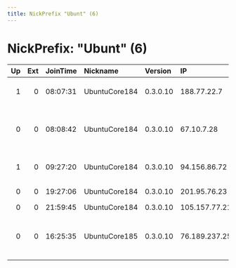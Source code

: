 ```yaml
---
title: NickPrefix "Ubunt" (6)
---
```


# NickPrefix: "Ubunt" (6)

|   Up |   Ext | JoinTime   | Nickname      | Version   | IP             | AS                             | CC   |   ORp |   Dirp | OS    | Contact   |   eFamMembers |
|-----:|------:|:-----------|:--------------|:----------|:---------------|:-------------------------------|:-----|------:|-------:|:------|:----------|--------------:|
|    1 |     0 | 08:07:31   | UbuntuCore184 | 0.3.0.10  | 188.77.22.7    | Orange Espagne S.A.U.          | es   | 36895 |      0 | Linux | None      |             1 |
|    0 |     0 | 08:08:42   | UbuntuCore184 | 0.3.0.10  | 67.10.7.28     | Time Warner Cable Internet LLC | us   | 40159 |      0 | Linux | None      |             1 |
|    1 |     0 | 09:27:20   | UbuntuCore184 | 0.3.0.10  | 94.156.86.72   | Kabelna Televizia Delta Ltd.   | bg   | 45927 |      0 | Linux | None      |             1 |
|    0 |     0 | 19:27:06   | UbuntuCore184 | 0.3.0.10  | 201.95.76.23   | TELEFNICA BRASIL S.A           | br   | 44879 |      0 | Linux | None      |             1 |
|    0 |     0 | 21:59:45   | UbuntuCore184 | 0.3.0.10  | 105.157.77.215 | MT-MPLS                        | ma   | 35588 |      0 | Linux | None      |             1 |
|    0 |     0 | 16:25:35   | UbuntuCore185 | 0.3.0.10  | 76.189.237.252 | Time Warner Cable Internet LLC | us   | 35341 |      0 | Linux | None      |             1 |
